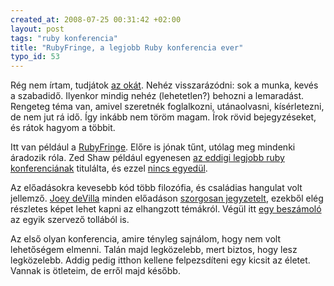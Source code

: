 ```yaml
--- 
created_at: 2008-07-25 00:31:42 +02:00
layout: post
tags: "ruby konferencia"
title: "RubyFringe, a legjobb Ruby konferencia ever"
typo_id: 53
---
```

Rég nem írtam, tudjátok [az okát](http://lackac.hu/2008/07/09/rovid-szolgalati-kozlemeny.html). Nehéz visszarázódni: sok a munka, kevés a szabadidő. Ilyenkor mindig nehéz (lehetetlen?) behozni a lemaradást. Rengeteg téma van, amivel szeretnék foglalkozni, utánaolvasni, kísérletezni, de nem jut rá idő. Így inkább nem töröm magam. Írok rövid bejegyzéseket, és rátok hagyom a többit.

Itt van például a [RubyFringe][1]. Előre is jónak tűnt, utólag meg mindenki áradozik róla. Zed Shaw például egyenesen [az eddigi legjobb ruby konferenciának][2] titulálta, és ezzel [nincs egyedül][3].

[1]: http://rubyfringe.com/
[2]: http://www.zedshaw.com/conferences/rubyfringe_2008.html
[3]: http://www.rubyinside.com/rubyfringe-success-and-roundup-956.html

Az előadásokra kevesebb kód több filozófia, és családias hangulat volt jellemző. [Joey deVilla][4] minden előadáson [szorgosan jegyzetelt][5], ezekből elég részletes képet lehet kapni az elhangzott témákról. Végül itt [egy beszámoló][6] az egyik szervező tollából is.

[4]: http://globalnerdy.com/
[5]: http://globalnerdy.com/index.php?s=rubyfringe
[6]: http://rethink.unspace.ca/2008/7/20/we-are-rubyfringe

Az első olyan konferencia, amire tényleg sajnálom, hogy nem volt lehetőségem elmenni. Talán majd legközelebb, mert biztos, hogy lesz legközelebb. Addig pedig itthon kellene felpezsdíteni egy kicsit az életet. Vannak is ötleteim, de erről majd később.
